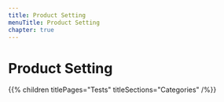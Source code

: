 ```yaml
---
title: Product Setting
menuTitle: Product Setting
chapter: true
---
```


# Product Setting

{{% children titlePages="Tests" titleSections="Categories" /%}}
